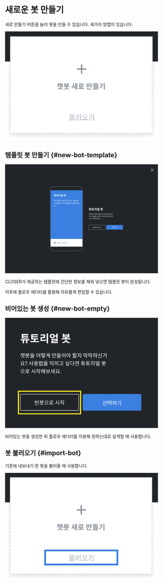 # 새로운 봇 만들기

새로 만들기 버튼을 눌러 봇을 만들 수 있습니다. 세가지 방법이 있습니다.

![](../../.gitbook/assets/builder_%20%281%29.png)

## 템플릿 봇 만들기 {#new-bot-template}

![](../../.gitbook/assets/closer_builder_-_.png)

CLOSER가 제공하는 템플릿에 간단한 정보를 채워 넣으면 템플릿 봇이 완성됩니다.

이후에 플로우 에디터를 활용해 자유롭게 편집할 수 있습니다.

## 비어있는 봇 생성 {#new-bot-empty}

![](../../.gitbook/assets/builder_%20%284%29.png)

비어있는 봇을 생성한 뒤 플로우 에디터를 이용해 원하는대로 설계할 때 사용합니다.

## 봇 불러오기 {#import-bot}

기존에 내보내기 한 봇을 불러올 때 사용합니다.

![](../../.gitbook/assets/builder_.png)

